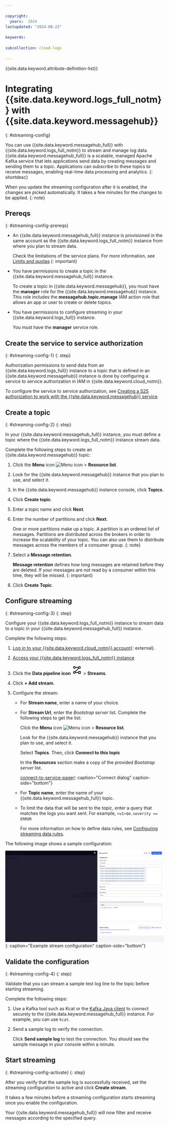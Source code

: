 ```yaml
---

copyright:
  years:  2024
lastupdated: "2024-08-22"

keywords:

subcollection: cloud-logs

---
```


{{site.data.keyword.attribute-definition-list}}

# Integrating {{site.data.keyword.logs_full_notm}} with {{site.data.keyword.messagehub}}
{: #streaming-config}

You can use {{site.data.keyword.messagehub_full}} with {{site.data.keyword.logs_full_notm}} to stream and manage log data. {{site.data.keyword.messagehub_full}} is a scalable, managed Apache Kafka service that lets applications send data by creating messages and sending them to a topic. Applications can subscribe to these topics to receive messages, enabling real-time data processing and analytics.
{: shortdesc}

When you update the streaming configuration after it is enabled, the changes are picked automatically. It takes a few minutes for the changes to be applied.
{: note}

## Prereqs
{: #streaming-config-prereqs}

- An {{site.data.keyword.messagehub_full}} instance is provisioned in the same account as the {{site.data.keyword.logs_full_notm}} instance from where you plan to stream data.

    Check the limitations of the service plans. For more information, see [Limits and quotas](/docs/EventStreams?topic=EventStreams-kafka_quotas).{: important}

- You have permissions to create a topic in the {{site.data.keyword.messagehub_full}} instance.

    To create a topic in {{site.data.keyword.messagehub}}, you must have the **manager** role for the {{site.data.keyword.messagehub}} instance. This role includes the **messagehub.topic.manage** IAM action role that allows an app or user to create or delete topics.

- You have permissions to configure streaming in your {{site.data.keyword.logs_full}} instance.

    You must have the **manager** service role.



## Create the service to service authorization
{: #streaming-config-1}
{: step}

Authorization permissions to send data from an {{site.data.keyword.logs_full}} instance to a topic that is defined in an {{site.data.keyword.messagehub}} instance is done by configuring a service to service authorization in IAM in {{site.data.keyword.cloud_notm}}.

To configure the service to service authorization, see [Creating a S2S authorization to work with the {{site.data.keyword.messagehub}} service](/docs/cloud-logs?topic=cloud-logs-iam-service-auth-es).


## Create a topic
{: #streaming-config-2}
{: step}

In your {{site.data.keyword.messagehub_full}} instance, you must define a topic where the {{site.data.keyword.logs_full_notm}} instance stream data.

Complete the following steps to create an {{site.data.keyword.messagehub}} topic:

1. Click the **Menu** icon ![Menu icon](../icons/icon_hamburger.svg) &gt; **Resource list**.

2. Look for the {{site.data.keyword.messagehub}} instance that you plan to use, and select it.

3. In the {{site.data.keyword.messagehub}} instance console, click **Topics**.

4. Click **Create topic**.

5. Enter a topic name and click **Next**.

6. Enter the number of partitions and click **Next**.

    One or more partitions make up a topic. A partition is an ordered list of messages. Partitions are distributed across the brokers in order to increase the scalability of your topic. You can also use them to distribute messages across the members of a consumer group.
    {: note}

7. Select a **Message retention**.

    **Message retention** defines how long messages are retained before they are deleted. If your messages are not read by a consumer within this time, they will be missed.
    {: important}

8. Click **Create Topic**.


## Configure streaming
{: #streaming-config-3}
{: step}

Configure your {{site.data.keyword.logs_full_notm}} instance to stream data to a topic in your {{site.data.keyword.messagehub_full}} instance.

Complete the following steps:

1. [Log in to your {{site.data.keyword.cloud_notm}} account](https://cloud.ibm.com/login){: external}.

2. [Access your {{site.data.keyword.logs_full_notm}} instance](/docs/cloud-logs?topic=cloud-logs-instance-launch#instance-launch-cloud-ui)

3. Click the **Data pipeline icon** ![Data pipeline icon](/icons/data-pipeline.svg "Data pipeline") > **Streams**.

4. Click **+ Add stream**.

5. Configure the stream:

   * For **Stream name**, enter a name of your choice.

   * For **Stream Url**,  enter the _Bootstrap server_ list. Complete the following steps to get the list:

        Click the **Menu** icon ![Menu icon](../icons/icon_hamburger.svg) &gt; **Resource list**.

        Look for the {{site.data.keyword.messagehub}} instance that you plan to use, and select it.

        Select **Topics**. Then, click **Connect to this topic**

        In the **Resources** section make a copy of the provided _Bootstrap server_ list.

        [connect-to-service-page](images/es-connect-page.png){: caption="Connect dialog" caption-side="bottom"}

   * For **Topic name**, enter the name of your {{site.data.keyword.messagehub_full}} topic.

   * To limit the data that will be sent to the topic, enter a query that matches the logs you want sent. For example, `<v1>$m.severity == ERROR`

       For more information on how to define data rules, see [Configuring streaming data rules](/docs/cloud-logs?topic=cloud-logs-streaming_rules).

The following image shows a sample configuration:

![add-streams](images/es-add-streams.png){: caption="Example stream configuration" caption-side="bottom"}


## Validate the configuration
{: #streaming-config-4}
{: step}

Validate that you can stream a sample test log line to the topic before starting streaming.

Complete the following steps:

1. Use a Kafka tool such as Kcat or the [Kafka Java client](/docs/EventStreams?topic=EventStreams-kafka_java_using) to connect securely to the {{site.data.keyword.messagehub_full}} instance. For example, you can use `kcat`.

2. Send a sample log to verify the connection.

    Click **Send sample log** to test the connection. You should see the sample message in your console within a minute.



## Start streaming
 {: #streaming-config-activate}
 {: step}

After you verify that the sample log is successfully received, set the streaming configuration to active and click **Create stream**.

It takes a few minutes before a streaming configuration starts streaming once you enable the configuration.

Your {{site.data.keyword.messagehub_full}} will now filter and receive messages according to the specified query.
